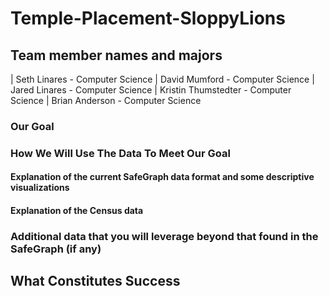 ﻿# Temple-Placement-SloppyLions

## Team member names and majors
| Seth Linares - Computer Science | David Mumford - Computer Science | Jared Linares - Computer Science | Kristin Thumstedter - Computer Science | Brian Anderson - Computer Science

### Our Goal

### How We Will Use The Data To Meet Our Goal

#### Explanation of the current SafeGraph data format and some descriptive visualizations

#### Explanation of the Census data

### Additional data that you will leverage beyond that found in the SafeGraph (if any)

## What Constitutes Success

